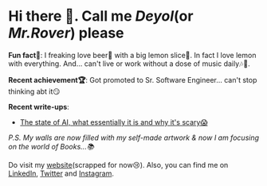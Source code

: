 # Hi there 👋. Call me _Deyol_(or _Mr.Rover_) please

**Fun fact🤔**: I freaking love beer🍺 with a big lemon slice🍋. In fact I love lemon with everything. And... can't live or work without a dose of music daily🎶🎵.

**Recent achievement🏆**: Got promoted to Sr. Software Engineer... can't stop thinking abt it😏

**Recent write-ups**:
- [The state of AI, what essentially it is and why it's scary😱](writeups/the_state_of_ai_and_why_its_scary.md)

_P.S. My walls are now filled with my self-made artwork & now I am focusing on the world of Books...📚_

Do visit my [website](https://everrover.com)(scrapped for now😢). Also, you can find me on [LinkedIn](https://in.linkedin.com/in/abhishek-deyol-44a732171), [Twitter](https://twitter.com/everrover) and [Instagram](https://www.instagram.com/everrover).
